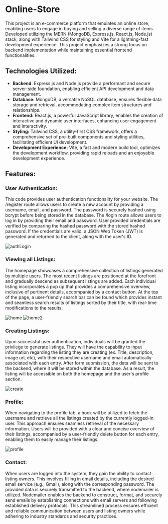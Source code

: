 # Online-Store

This project is an e-commerce platform that emulates an online store, enabling users to engage in buying and selling a diverse range of items. Developed utilizing the MERN (MongoDB, Express.js, React.js, Node.js) stack, along with Tailwind CSS for styling and Vite for a lightning-fast development experience. This project emphasizes a strong focus on backend implementation while maintaining essential frontend functionalities.

## Technologies Utilized:

-   **Backend**: Express.js and Node.js provide a performant and secure server-side foundation, enabling efficient API development and data management.
-   **Database:** MongoDB, a versatile NoSQL database, ensures flexible data storage and retrieval, accommodating complex item structures and relationships.
-   **Frontend:** React.js, a powerful JavaScript library, enables the creation of interactive and dynamic user interfaces, enhancing user engagement and interactivity.
-   **Styling:** Tailwind CSS, a utility-first CSS framework, offers a comprehensive set of pre-built components and styling utilities, facilitating efficient UI development.
-   **Development Experience:** Vite, a fast and modern build tool, optimizes the development workflow, providing rapid reloads and an enjoyable development experience.

## Features:

### User Authentication:

This code provides user authentication functionality for your website. The /register route allows users to create a new account by providing a username, email, and password. The password is securely hashed using bcrypt before being stored in the database. The /login route allows users to log in by providing their email and password. User provided credentials are verified by comparing the hashed password with the stored hashed password. If the credentials are valid, a JSON Web Token (JWT) is generated and returned to the client, along with the user's ID.

![authLogin](https://github.com/BradleyBeamish/online-store/assets/94769611/a555033c-5b6d-4199-a1b8-58707b92bd70)

### Viewing all Listings:

The homepage showcases a comprehensive collection of listings generated by multiple users. The most recent listings are positioned at the forefront and gradually descend as subsequent listings are added. Each individual listing incorporates a pop up that provides a comprehensive overview, inclusive of pertinent details, accompanied by a contact button. At the top of the page, a user-friendly search bar can be found which provides instant and seamless search results of listings sorted by their title, with real-time modifications to the results.

![home](https://github.com/BradleyBeamish/online-store/assets/94769611/4170bc4f-f6ce-41f2-b8c8-ef90326aa4d8)
![home2](https://github.com/BradleyBeamish/online-store/assets/94769611/c353591f-796d-43fc-8cbe-e6338461e217)

### Creating Listings:

Upon successful user authentication, individuals will be granted the privilege to generate listings. They will have the capability to input information regarding the listing they are creating (ex. Title, description, image url, etc), with their respective username and email automatically associated with each entry. After form submission, the data will be sent to the backend, where it will be stored within the database. As a result, the listing will be accessible on both the homepage and the user's profile section.

![create](https://github.com/BradleyBeamish/online-store/assets/94769611/a0d6e075-2484-4f0a-8239-8880832183c5)

### Profile:

When navigating to the profile tab, a hook will be utilized to fetch the username and retrieve all the listings created by the currently logged-in user. This approach ensures seamless retrieval of the necessary information. Users will be provided with a clear and concise overview of their listings, accompanied by a user-friendly delete button for each entry, enabling them to easily manage their listings.

![profile](https://github.com/BradleyBeamish/online-store/assets/94769611/4e91b058-6f35-4381-82bc-e3352df14f45)

### Contact:

When users are logged into the system, they gain the ability to contact listing owners. This involves filling in email details, including the desired email service (e.g., Gmail), along with the corresponding password. The provided data is securely transmitted to the backend, where nodemailer is utilized. Nodemailer enables the backend to construct, format, and securely send emails by establishing connections with email servers and following established delivery protocols. This streamlined process ensures efficient and reliable communication between users and listing owners while adhering to industry standards and security practices.

